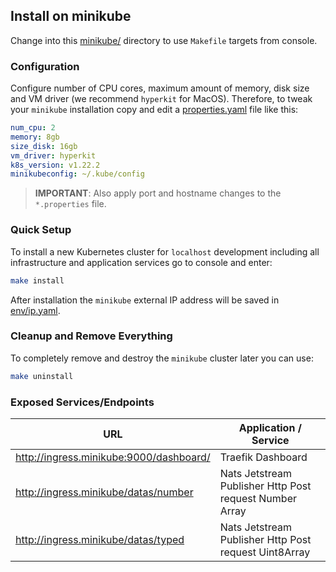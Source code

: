 ## Install on minikube

Change into this [minikube/](../minikube) directory to use `Makefile` targets from console.

### Configuration

Configure number of CPU cores, maximum amount of memory, disk size and VM driver (we recommend `hyperkit` for MacOS). Therefore, to tweak your `minikube` installation copy and edit a [properties.yaml](env/properties.yaml) file like this:

````yaml
num_cpu: 2
memory: 8gb
size_disk: 16gb
vm_driver: hyperkit
k8s_version: v1.22.2
minikubeconfig: ~/.kube/config
````

> **IMPORTANT**: Also apply port and hostname changes to the `*.properties` file.

### Quick Setup

To install a new Kubernetes cluster for `localhost` development including all infrastructure and application services go to console and enter:

```bash
make install
```
After installation the `minikube` external IP address will be saved in [env/ip.yaml](env).

### Cleanup and Remove Everything

To completely remove and destroy the `minikube` cluster later you can use:

```bash
make uninstall
```

### Exposed Services/Endpoints

| URL | Application / Service |
|---- | --------------------- |
| http://ingress.minikube:9000/dashboard/ | Traefik Dashboard |
| http://ingress.minikube/datas/number | Nats Jetstream Publisher Http Post request Number Array |
| http://ingress.minikube/datas/typed | Nats Jetstream Publisher Http Post request Uint8Array |
